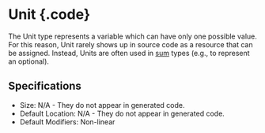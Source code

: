 # Unit {.code}
The Unit type represents a variable which can have only one possible value. For this reason, Unit rarely shows up in source code as a resource that can be assigned. Instead, Units are often used in [sum](./emum.md) types (e.g., to represent an optional). 


## Specifications 
* Size: N/A - They do not appear in generated code. 
* Default Location: N/A - They do not appear in generated code. 
* Default Modifiers: Non-linear 
